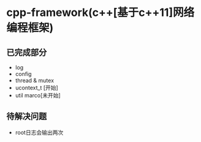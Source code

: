 # cpp-framework(c++[基于c++11]网络编程框架)
## 已完成部分
+ log
+ config
+ thread & mutex
+ ucontext_t [开始]
+ util marco[未开始]


## 待解决问题
+ root日志会输出两次